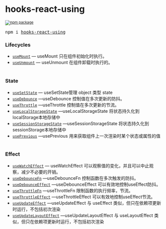 <div>
  <h1>
    hooks-react-using
  </h1>
  <sup>
    <a href="https://www.npmjs.com/package/hooks-react-using">
       <img src="https://img.shields.io/npm/v/hooks-react-using.svg" alt="npm package" />
    </a>
  </sup>
  <pre>npm i <a href="https://www.npmjs.com/package/hooks-react-using">hooks-react-using</a></pre>
</div>

### Lifecycles
  - [`useMount`](./docs/life-cycle/use-mount/useMount.md) &mdash; useMount 只在组件初始化时执行。
  - [`useUnmount`](./docs/life-cycle/use-unmount/useUnmount.md) &mdash; useUnmount 在组件卸载时执行的。
    <br/>
    <br/>
### State
  - [`useSetState`](./docs/state/use-set-state/useSetState.md) &mdash; useSetState管理 object 类型 state
  - [`useDebounce`](./docs/state/use-debounce/useDebounce.md) &mdash;useDebounce 控制值在多次更新的防抖。
  - [`useThrottle`](./docs/state/use-thtottle/useThrottle.md) &mdash;useThrottle 控制值在多次更新的节流。
  - [`useLocalStorageState`](./docs/state/use-local-storage-state/useLocalStorageState.md) &mdash;useLocalStorageState 将状态持久化到localStorage本地存储中
  - [`useSessionStorageState`](./docs/state/use-session-storage-state/useSessionStorageState.md) &mdash;useSessionStorageState 将状态持久化到sessionStorage本地存储中
  - [`usePrevious`](./docs/state/use-previous/usePrevious.md) &mdash;usePrevious 用来获取组件上一次渲染时某个状态或属性的值
    <br/>
    <br/>
### Effect
  - [`useWatchEffect`](./docs/effect/use-watch-effect/useWatchEffect.md) &mdash; useWatchEffect 可以观察值的变化，并且可以中止观察，减少不必要的开销。
   - [`useDebounceFn`](./docs/effect/use-debounce-fn/useDebounceFn.md) &mdash;useDebounceFn 控制函数在多次触发的防抖。
   - [`useDebounceEffect`](./docs/effect/use-debounce-effect/useDebounceEffect.md) &mdash;useDebounceEffect 可以有效地控制useEffect防抖。
   - [`useThrottleFn`](./docs/effect/use-throttle-fn/useThrottleFn.md) &mdash;useThrottleFn 限制函数的执行频率，节流。
   - [`useThrottleEffect`](./docs/effect/use-throttle-effect/useThrottleEffect.md) &mdash;useThrottleEffect 可以有效地控制useEffect节流。
   - [`useUpdateEffect`](./docs/effect/use-update-effect/useUpdateEffect.md) &mdash;useUpdateEffect 与 useEffect 类似，但只在依赖项更新时运行，不包括初次渲染
   - [`useUpdateLayoutEffect`](./docs/effect/use-update-layout-effect/useUpdateLayoutEffect.md) &mdash;useUpdateLayoutEffect 与 useLayoutEffect 类似，但只在依赖项更新时运行，不包括初次渲染
    <br/>
    <br/>
